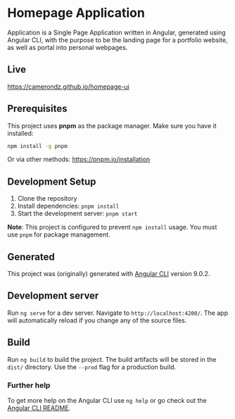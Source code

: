 # Homepage Application #
Application is a Single Page Application written in Angular, generated using Angular CLI, with the purpose to be the landing page for a portfolio website, as well as portal into personal webpages.

## Live

https://camerondz.github.io/homepage-ui

## Prerequisites ##
This project uses **pnpm** as the package manager. Make sure you have it installed:

```bash
npm install -g pnpm
```

Or via other methods: https://pnpm.io/installation

## Development Setup ##
1. Clone the repository
2. Install dependencies: `pnpm install`
3. Start the development server: `pnpm start`

**Note**: This project is configured to prevent `npm install` usage. You must use `pnpm` for package management.

## Generated ##

This project was (originally) generated with [Angular CLI](https://github.com/angular/angular-cli) version 9.0.2.

## Development server ##

Run `ng serve` for a dev server. Navigate to `http://localhost:4200/`. The app will automatically reload if you change any of the source files.

## Build ##

Run `ng build` to build the project. The build artifacts will be stored in the `dist/` directory. Use the `--prod` flag for a production build.

### Further help ##

To get more help on the Angular CLI use `ng help` or go check out the [Angular CLI README](https://github.com/angular/angular-cli/blob/master/README.md).
